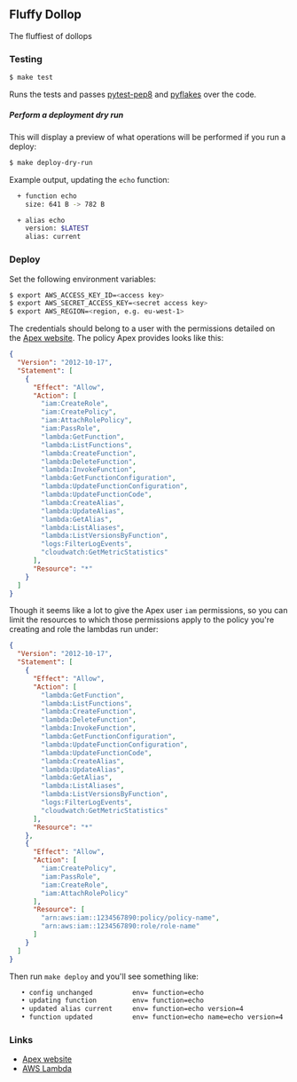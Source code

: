 ## Fluffy Dollop

The fluffiest of dollops

### Testing

```bash
$ make test
```

Runs the tests and passes [pytest-pep8](https://pypi.python.org/pypi/pytest-pep8) and
[pyflakes](https://pypi.python.org/pypi/pyflakes) over the code.

##### Perform a deployment dry run

This will display a preview of what operations will be performed if you run a deploy:

```bash
$ make deploy-dry-run
```

Example output, updating the `echo` function:

```bash
  + function echo
    size: 641 B -> 782 B

  + alias echo
    version: $LATEST
    alias: current
```

### Deploy

Set the following environment variables:

```bash
$ export AWS_ACCESS_KEY_ID=<access key>
$ export AWS_SECRET_ACCESS_KEY=<secret access key>
$ export AWS_REGION=<region, e.g. eu-west-1>
```

The credentials should belong to a user with the permissions detailed on the
[Apex website](http://apex.run/). The policy Apex provides looks like this:

```json
{
  "Version": "2012-10-17",
  "Statement": [
    {
      "Effect": "Allow",
      "Action": [
        "iam:CreateRole",
        "iam:CreatePolicy",
        "iam:AttachRolePolicy",
        "iam:PassRole",
        "lambda:GetFunction",
        "lambda:ListFunctions",
        "lambda:CreateFunction",
        "lambda:DeleteFunction",
        "lambda:InvokeFunction",
        "lambda:GetFunctionConfiguration",
        "lambda:UpdateFunctionConfiguration",
        "lambda:UpdateFunctionCode",
        "lambda:CreateAlias",
        "lambda:UpdateAlias",
        "lambda:GetAlias",
        "lambda:ListAliases",
        "lambda:ListVersionsByFunction",
        "logs:FilterLogEvents",
        "cloudwatch:GetMetricStatistics"
      ],
      "Resource": "*"
    }
  ]
}
```

Though it seems like a lot to give the Apex user `iam` permissions, so you can 
limit the resources to which those permissions apply to the policy you're creating
and role the lambdas run under:

```json
{
  "Version": "2012-10-17",
  "Statement": [
    {
      "Effect": "Allow",
      "Action": [
        "lambda:GetFunction",
        "lambda:ListFunctions",
        "lambda:CreateFunction",
        "lambda:DeleteFunction",
        "lambda:InvokeFunction",
        "lambda:GetFunctionConfiguration",
        "lambda:UpdateFunctionConfiguration",
        "lambda:UpdateFunctionCode",
        "lambda:CreateAlias",
        "lambda:UpdateAlias",
        "lambda:GetAlias",
        "lambda:ListAliases",
        "lambda:ListVersionsByFunction",
        "logs:FilterLogEvents",
        "cloudwatch:GetMetricStatistics"
      ],
      "Resource": "*"
    },
    {
      "Effect": "Allow",
      "Action": [
        "iam:CreatePolicy",
        "iam:PassRole",
        "iam:CreateRole",
        "iam:AttachRolePolicy"
      ],
      "Resource": [
        "arn:aws:iam::1234567890:policy/policy-name",
        "arn:aws:iam::1234567890:role/role-name"
      ]
    }
  ]
}
```

Then run `make deploy` and you'll see something like:

```bash
   • config unchanged          env= function=echo
   • updating function         env= function=echo
   • updated alias current     env= function=echo version=4
   • function updated          env= function=echo name=echo version=4
```

### Links

 - [Apex website](http://apex.run/)
 - [AWS Lambda](https://aws.amazon.com/lambda/details/)